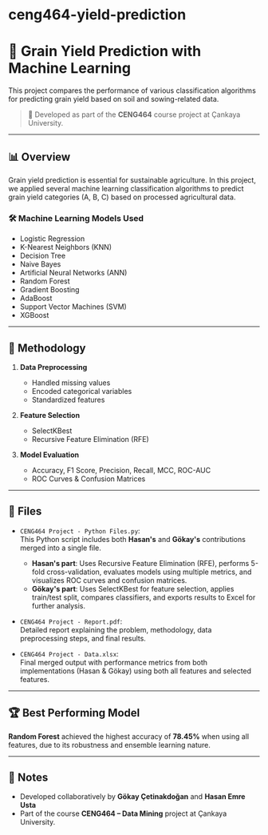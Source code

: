 # ceng464-yield-prediction
# 🌾 Grain Yield Prediction with Machine Learning

This project compares the performance of various classification algorithms for predicting grain yield based on soil and sowing-related data.

> 📍 Developed as part of the **CENG464** course project at Çankaya University.

---

## 📊 Overview

Grain yield prediction is essential for sustainable agriculture. In this project, we applied several machine learning classification algorithms to predict grain yield categories (A, B, C) based on processed agricultural data.

### 🛠️ Machine Learning Models Used

- Logistic Regression
- K-Nearest Neighbors (KNN)
- Decision Tree
- Naive Bayes
- Artificial Neural Networks (ANN)
- Random Forest
- Gradient Boosting
- AdaBoost
- Support Vector Machines (SVM)
- XGBoost

---

## 🧪 Methodology

1. **Data Preprocessing**
   - Handled missing values
   - Encoded categorical variables
   - Standardized features

2. **Feature Selection**
   - SelectKBest
   - Recursive Feature Elimination (RFE)

3. **Model Evaluation**
   - Accuracy, F1 Score, Precision, Recall, MCC, ROC-AUC
   - ROC Curves & Confusion Matrices

---

## 📁 Files

- `CENG464 Project - Python Files.py`:  
   This Python script includes both **Hasan's** and **Gökay's** contributions merged into a single file.  
   - **Hasan's part**: Uses Recursive Feature Elimination (RFE), performs 5-fold cross-validation, evaluates models using multiple metrics, and visualizes ROC curves and confusion matrices.  
   - **Gökay's part**: Uses SelectKBest for feature selection, applies train/test split, compares classifiers, and exports results to Excel for further analysis.

- `CENG464 Project - Report.pdf`:  
   Detailed report explaining the problem, methodology, data preprocessing steps, and final results.

- `CENG464 Project - Data.xlsx`:  
   Final merged output with performance metrics from both implementations (Hasan & Gökay) using both all features and selected features.

---

## 🏆 Best Performing Model

**Random Forest** achieved the highest accuracy of **78.45%** when using all features, due to its robustness and ensemble learning nature.

---



## 📌 Notes

- Developed collaboratively by **Gökay Çetinakdoğan** and **Hasan Emre Usta**
- Part of the course **CENG464 – Data Mining** project at Çankaya University.


